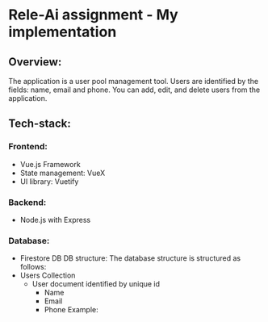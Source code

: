 # Rele-Ai assignment - My implementation

## Overview:
The application is a user pool management tool.
Users are identified by the fields: name, email and phone.
You can add, edit, and delete users from the application.


## Tech-stack:
### Frontend:
  * Vue.js Framework
  * State management: VueX
  * UI library: Vuetify
### Backend:
  * Node.js with Express
### Database:
  * Firestore DB
  DB structure:
  The database structure is structured as follows:
  * Users Collection
      * User document identified by unique id
          * Name
          * Email
          * Phone
  Example:
    
  
  
  
